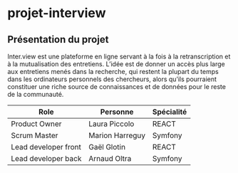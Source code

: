 
# projet-interview

## Présentation du projet
Inter.view est une plateforme en ligne servant à la fois à la retranscription et à la mutualisation des entretiens. L’idée est de donner un accès plus large aux entretiens menés dans la recherche, qui restent la plupart du temps dans les ordinateurs personnels des chercheurs, alors qu’ils pourraient constituer une riche source de connaissances et de données pour le reste de la communauté. 

| Role | Personne | Spécialité |
|--|--| -- |
|Product Owner  | Laura Piccolo | REACT|
|Scrum Master | Marion Harreguy| Symfony |
|Lead developer front|Gaël Glotin|REACT|
|Lead developer back|Arnaud Oltra |Symfony|
